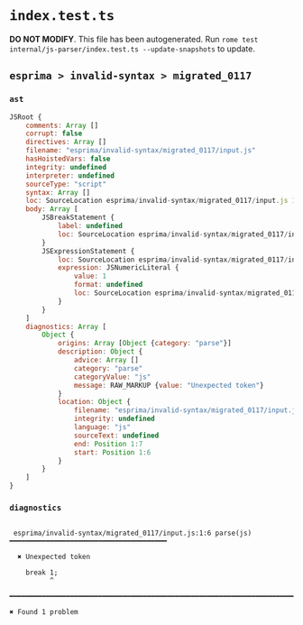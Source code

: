 # `index.test.ts`

**DO NOT MODIFY**. This file has been autogenerated. Run `rome test internal/js-parser/index.test.ts --update-snapshots` to update.

## `esprima > invalid-syntax > migrated_0117`

### `ast`

```javascript
JSRoot {
	comments: Array []
	corrupt: false
	directives: Array []
	filename: "esprima/invalid-syntax/migrated_0117/input.js"
	hasHoistedVars: false
	integrity: undefined
	interpreter: undefined
	sourceType: "script"
	syntax: Array []
	loc: SourceLocation esprima/invalid-syntax/migrated_0117/input.js 1:0-2:0
	body: Array [
		JSBreakStatement {
			label: undefined
			loc: SourceLocation esprima/invalid-syntax/migrated_0117/input.js 1:0-1:5
		}
		JSExpressionStatement {
			loc: SourceLocation esprima/invalid-syntax/migrated_0117/input.js 1:6-1:8
			expression: JSNumericLiteral {
				value: 1
				format: undefined
				loc: SourceLocation esprima/invalid-syntax/migrated_0117/input.js 1:6-1:7
			}
		}
	]
	diagnostics: Array [
		Object {
			origins: Array [Object {category: "parse"}]
			description: Object {
				advice: Array []
				category: "parse"
				categoryValue: "js"
				message: RAW_MARKUP {value: "Unexpected token"}
			}
			location: Object {
				filename: "esprima/invalid-syntax/migrated_0117/input.js"
				integrity: undefined
				language: "js"
				sourceText: undefined
				end: Position 1:7
				start: Position 1:6
			}
		}
	]
}
```

### `diagnostics`

```

 esprima/invalid-syntax/migrated_0117/input.js:1:6 parse(js) ━━━━━━━━━━━━━━━━━━━━━━━━━━━━━━━━━━━━━━━

  ✖ Unexpected token

    break 1;
          ^

━━━━━━━━━━━━━━━━━━━━━━━━━━━━━━━━━━━━━━━━━━━━━━━━━━━━━━━━━━━━━━━━━━━━━━━━━━━━━━━━━━━━━━━━━━━━━━━━━━━━

✖ Found 1 problem

```
